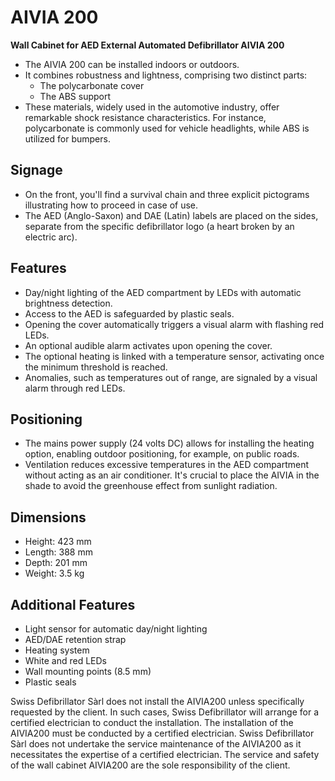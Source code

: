# AIVIA 200

**Wall Cabinet for AED External Automated Defibrillator AIVIA 200**

- The AIVIA 200 can be installed indoors or outdoors.
- It combines robustness and lightness, comprising two distinct parts:
  - The polycarbonate cover
  - The ABS support
- These materials, widely used in the automotive industry, offer remarkable shock resistance characteristics. For instance, polycarbonate is commonly used for vehicle headlights, while ABS is utilized for bumpers.

## **Signage**

- On the front, you'll find a survival chain and three explicit pictograms illustrating how to proceed in case of use.
- The AED (Anglo-Saxon) and DAE (Latin) labels are placed on the sides, separate from the specific defibrillator logo (a heart broken by an electric arc).

## **Features**

- Day/night lighting of the AED compartment by LEDs with automatic brightness detection.
- Access to the AED is safeguarded by plastic seals.
- Opening the cover automatically triggers a visual alarm with flashing red LEDs.
- An optional audible alarm activates upon opening the cover.
- The optional heating is linked with a temperature sensor, activating once the minimum threshold is reached.
- Anomalies, such as temperatures out of range, are signaled by a visual alarm through red LEDs.

## **Positioning**

- The mains power supply (24 volts DC) allows for installing the heating option, enabling outdoor positioning, for example, on public roads.
- Ventilation reduces excessive temperatures in the AED compartment without acting as an air conditioner. It's crucial to place the AIVIA in the shade to avoid the greenhouse effect from sunlight radiation.

## **Dimensions**

- Height: 423 mm
- Length: 388 mm
- Depth: 201 mm
- Weight: 3.5 kg

## **Additional Features**

- Light sensor for automatic day/night lighting
- AED/DAE retention strap
- Heating system
- White and red LEDs
- Wall mounting points (8.5 mm)
- Plastic seals

Swiss Defibrillator Sàrl does not install the AIVIA200 unless specifically requested by the client. In such cases, Swiss Defibrillator will arrange for a certified electrician to conduct the installation. The installation of the AIVIA200 must be conducted by a certified electrician. Swiss Defibrillator Sàrl does not undertake the service maintenance of the AIVIA200 as it necessitates the expertise of a certified electrician. The service and safety of the wall cabinet AIVIA200 are the sole responsibility of the client.